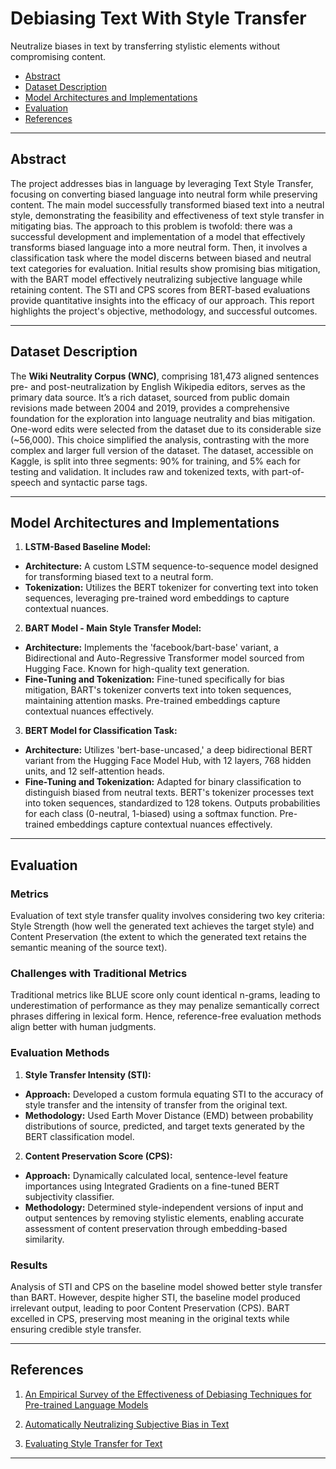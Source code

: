 # Debiasing Text With Style Transfer
Neutralize biases in text by transferring stylistic elements without compromising content.

- [Abstract](#abstract)
- [Dataset Description](#dataset-description)
- [Model Architectures and Implementations](#model-architectures-and-implementations)
- [Evaluation](#evaluation)
- [References](#references)

***

## Abstract

The project addresses bias in language by leveraging Text Style Transfer, focusing on converting biased language into neutral form while preserving content. The main model successfully transformed biased text into a neutral style, demonstrating the feasibility and effectiveness of text style transfer in mitigating bias. The approach to this problem is twofold: there was a successful development and implementation of a model that effectively transforms biased language into a more neutral form. Then, it involves a classification task where the model discerns between biased and neutral text categories for evaluation. Initial results show promising bias mitigation, with the BART model effectively neutralizing subjective language while retaining content. The STI and CPS scores from BERT-based evaluations provide quantitative insights into the efficacy of our approach. This report highlights the project's objective, methodology, and successful outcomes.

***

## Dataset Description

The **Wiki Neutrality Corpus (WNC)**, comprising 181,473 aligned sentences pre- and post-neutralization by English Wikipedia editors, serves as the primary data source. It’s a rich dataset, sourced from public domain revisions made between 2004 and 2019, provides a comprehensive foundation for the exploration into language neutrality and bias mitigation. One-word edits were selected from the dataset due to its considerable size (~56,000). This choice simplified the analysis, contrasting with the more complex and larger full version of the dataset. The dataset, accessible on Kaggle, is split into three segments: 90% for training, and 5% each for testing and validation. It includes raw and tokenized texts, with part-of-speech and syntactic parse tags.

***

## Model Architectures and Implementations

  1. **LSTM-Based Baseline Model:**

  - **Architecture:** A custom LSTM sequence-to-sequence model designed for transforming biased text to a neutral form.
  - **Tokenization:** Utilizes the BERT tokenizer for converting text into token sequences, leveraging pre-trained word embeddings to capture contextual nuances.

  2. **BART Model - Main Style Transfer Model:**

  - **Architecture:** Implements the 'facebook/bart-base' variant, a Bidirectional and Auto-Regressive Transformer model sourced from Hugging Face. Known for high-quality text generation.
  - **Fine-Tuning and Tokenization:** Fine-tuned specifically for bias mitigation, BART's tokenizer converts text into token sequences, maintaining attention masks. Pre-trained embeddings capture contextual nuances effectively.

  3. **BERT Model for Classification Task:**

  - **Architecture:** Utilizes 'bert-base-uncased,' a deep bidirectional BERT variant from the Hugging Face Model Hub, with 12 layers, 768 hidden units, and 12 self-attention heads.
  - **Fine-Tuning and Tokenization:** Adapted for binary classification to distinguish biased from neutral texts. BERT's tokenizer processes text into token sequences, standardized to 128 tokens. Outputs probabilities for each class (0-neutral, 1-biased) using a softmax function. Pre-trained embeddings capture contextual nuances effectively.

***

## Evaluation

### Metrics
Evaluation of text style transfer quality involves considering two key criteria: Style Strength (how well the generated text achieves the target style) and Content Preservation (the extent to which the generated text retains the semantic meaning of the source text).

### Challenges with Traditional Metrics
Traditional metrics like BLUE score only count identical n-grams, leading to underestimation of performance as they may penalize semantically correct phrases differing in lexical form. Hence, reference-free evaluation methods align better with human judgments.

### Evaluation Methods

  1. **Style Transfer Intensity (STI):**

  - **Approach:** Developed a custom formula equating STI to the accuracy of style transfer and the intensity of transfer from the original text.
  - **Methodology:** Used Earth Mover Distance (EMD) between probability distributions of source, predicted, and target texts generated by the BERT classification model.

  2. **Content Preservation Score (CPS):**
  
  - **Approach:** Dynamically calculated local, sentence-level feature importances using Integrated Gradients on a fine-tuned BERT subjectivity classifier.
  - **Methodology:** Determined style-independent versions of input and output sentences by removing stylistic elements, enabling accurate assessment of content preservation through embedding-based similarity.

### Results
Analysis of STI and CPS on the baseline model showed better style transfer than BART. However, despite higher STI, the baseline model produced irrelevant output, leading to poor Content Preservation (CPS). BART excelled in CPS, preserving most meaning in the original texts while ensuring credible style transfer.

***

## References

1. [An Empirical Survey of the Effectiveness of Debiasing Techniques for
Pre-trained Language Models](https://arxiv.org/pdf/2110.08527.pdf)

2. [Automatically Neutralizing Subjective Bias in Text](https://arxiv.org/pdf/1911.09709.pdf)

3. [Evaluating Style Transfer for Text](https://arxiv.org/pdf/1904.02295.pdf)

***
